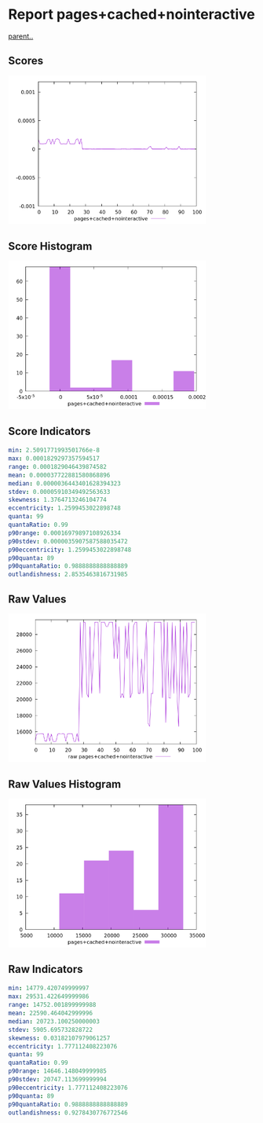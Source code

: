 # Report pages+cached+nointeractive

[parent..](./..)  


## Scores

![score](./score.png)  

## Score Histogram

![hist](./hist.png)  

## Score Indicators

```yaml
min: 2.5091771993501766e-8
max: 0.0001829297357594517
range: 0.0001829046439874582
mean: 0.000037722881580868896
median: 0.0000036443401628394323
stdev: 0.00005910349492563633
skewness: 1.3764713246104774
eccentricity: 1.2599453022898748
quanta: 99
quantaRatio: 0.99
p90range: 0.00016979897108926334
p90stdev: 0.0000035907587588035472
p90eccentricity: 1.2599453022898748
p90quanta: 89
p90quantaRatio: 0.9888888888888889
outlandishness: 2.8535463816731985

```

## Raw Values

![raw](./raw.png)  

## Raw Values Histogram

![raw hist](./raw_hist.png)  

## Raw Indicators

```yaml
min: 14779.420749999997
max: 29531.422649999986
range: 14752.001899999988
mean: 22590.464042999996
median: 20723.100250000003
stdev: 5905.695732828722
skewness: 0.03182107979061257
eccentricity: 1.777112408223076
quanta: 99
quantaRatio: 0.99
p90range: 14646.148049999985
p90stdev: 20747.113699999994
p90eccentricity: 1.777112408223076
p90quanta: 89
p90quantaRatio: 0.9888888888888889
outlandishness: 0.9278430776772546

```

<style>
  img {
    max-width: 80%;
  }
</style>
      
